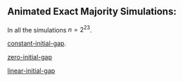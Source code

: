 ## Animated Exact Majority Simulations:

In all the simulations $n = 2^{23}$.

[constant-initial-gap](https://htmlpreview.github.io/?https://github.com/eftekhari-mhs/population-protocols/blob/master/Exact_Majority/animated_simulaitons/animation_constant_gap.html).

[zero-initial-gap](https://htmlpreview.github.io/?https://github.com/eftekhari-mhs/population-protocols/blob/master/Exact_Majority/animated_simulaitons/animation_tie_gap.html)

[linear-initial-gap](https://htmlpreview.github.io/?https://github.com/eftekhari-mhs/population-protocols/blob/master/Exact_Majority/animated_simulaitons/animation_linear_gap.html)
